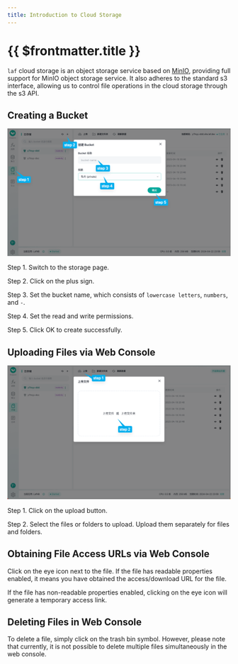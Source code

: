 ```yaml
---
title: Introduction to Cloud Storage
---
```


# {{ $frontmatter.title }}

`laf` cloud storage is an object storage service based on [MinIO](https://min.io/), providing full support for MinIO object storage service. It also adheres to the standard s3 interface, allowing us to control file operations in the cloud storage through the s3 API.

## Creating a Bucket

![create-bucket-1](../../doc-images/create-bucket-1.png)

Step 1. Switch to the storage page.

Step 2. Click on the plus sign.

Step 3. Set the bucket name, which consists of `lowercase letters`, `numbers`, and `-`.

Step 4. Set the read and write permissions.

Step 5. Click OK to create successfully.

## Uploading Files via Web Console

![upload](../../doc-images/upload.png)

Step 1. Click on the upload button.

Step 2. Select the files or folders to upload. Upload them separately for files and folders.

## Obtaining File Access URLs via Web Console

Click on the eye icon next to the file. If the file has readable properties enabled, it means you have obtained the access/download URL for the file.

If the file has non-readable properties enabled, clicking on the eye icon will generate a temporary access link.

## Deleting Files in Web Console

To delete a file, simply click on the trash bin symbol. However, please note that currently, it is not possible to delete multiple files simultaneously in the web console.